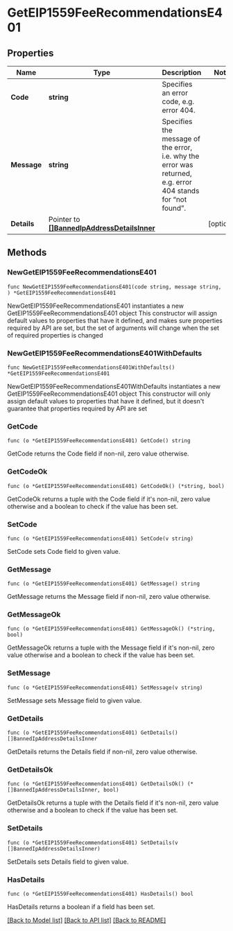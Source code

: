 # GetEIP1559FeeRecommendationsE401

## Properties

Name | Type | Description | Notes
------------ | ------------- | ------------- | -------------
**Code** | **string** | Specifies an error code, e.g. error 404. | 
**Message** | **string** | Specifies the message of the error, i.e. why the error was returned, e.g. error 404 stands for “not found”. | 
**Details** | Pointer to [**[]BannedIpAddressDetailsInner**](BannedIpAddressDetailsInner.md) |  | [optional] 

## Methods

### NewGetEIP1559FeeRecommendationsE401

`func NewGetEIP1559FeeRecommendationsE401(code string, message string, ) *GetEIP1559FeeRecommendationsE401`

NewGetEIP1559FeeRecommendationsE401 instantiates a new GetEIP1559FeeRecommendationsE401 object
This constructor will assign default values to properties that have it defined,
and makes sure properties required by API are set, but the set of arguments
will change when the set of required properties is changed

### NewGetEIP1559FeeRecommendationsE401WithDefaults

`func NewGetEIP1559FeeRecommendationsE401WithDefaults() *GetEIP1559FeeRecommendationsE401`

NewGetEIP1559FeeRecommendationsE401WithDefaults instantiates a new GetEIP1559FeeRecommendationsE401 object
This constructor will only assign default values to properties that have it defined,
but it doesn't guarantee that properties required by API are set

### GetCode

`func (o *GetEIP1559FeeRecommendationsE401) GetCode() string`

GetCode returns the Code field if non-nil, zero value otherwise.

### GetCodeOk

`func (o *GetEIP1559FeeRecommendationsE401) GetCodeOk() (*string, bool)`

GetCodeOk returns a tuple with the Code field if it's non-nil, zero value otherwise
and a boolean to check if the value has been set.

### SetCode

`func (o *GetEIP1559FeeRecommendationsE401) SetCode(v string)`

SetCode sets Code field to given value.


### GetMessage

`func (o *GetEIP1559FeeRecommendationsE401) GetMessage() string`

GetMessage returns the Message field if non-nil, zero value otherwise.

### GetMessageOk

`func (o *GetEIP1559FeeRecommendationsE401) GetMessageOk() (*string, bool)`

GetMessageOk returns a tuple with the Message field if it's non-nil, zero value otherwise
and a boolean to check if the value has been set.

### SetMessage

`func (o *GetEIP1559FeeRecommendationsE401) SetMessage(v string)`

SetMessage sets Message field to given value.


### GetDetails

`func (o *GetEIP1559FeeRecommendationsE401) GetDetails() []BannedIpAddressDetailsInner`

GetDetails returns the Details field if non-nil, zero value otherwise.

### GetDetailsOk

`func (o *GetEIP1559FeeRecommendationsE401) GetDetailsOk() (*[]BannedIpAddressDetailsInner, bool)`

GetDetailsOk returns a tuple with the Details field if it's non-nil, zero value otherwise
and a boolean to check if the value has been set.

### SetDetails

`func (o *GetEIP1559FeeRecommendationsE401) SetDetails(v []BannedIpAddressDetailsInner)`

SetDetails sets Details field to given value.

### HasDetails

`func (o *GetEIP1559FeeRecommendationsE401) HasDetails() bool`

HasDetails returns a boolean if a field has been set.


[[Back to Model list]](../README.md#documentation-for-models) [[Back to API list]](../README.md#documentation-for-api-endpoints) [[Back to README]](../README.md)


